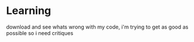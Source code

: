 # Learning
download and see whats wrong with my code, i'm trying to get as good as possible so i need critiques
